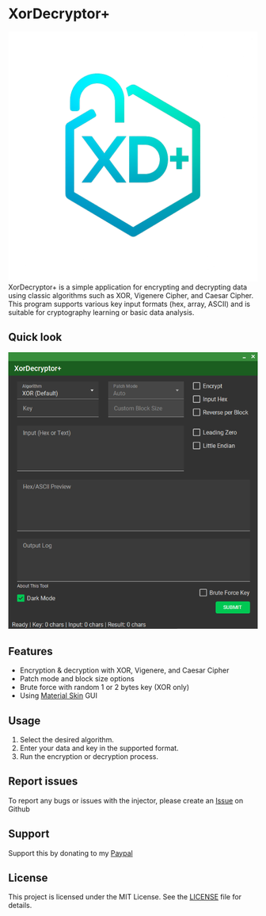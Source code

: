 # XorDecryptor+
![XorDecryptor+](images/XorDecryptorIcon.png)
XorDecryptor+ is a simple application for encrypting and decrypting data using classic algorithms such as XOR, Vigenere Cipher, and Caesar Cipher. This program supports various key input formats (hex, array, ASCII) and is suitable for cryptography learning or basic data analysis.

## Quick look
![XorDecryptor+](images/Image1.png)

## Features
- Encryption & decryption with XOR, Vigenere, and Caesar Cipher
- Patch mode and block size options
- Brute force with random 1 or 2 bytes key (XOR only)
- Using [Material Skin](https://github.com/leocb/MaterialSkin) GUI

## Usage
1. Select the desired algorithm.
2. Enter your data and key in the supported format.
3. Run the encryption or decryption process.

## Report issues
To report any bugs or issues with the injector, please create an [Issue](ISSUES) on Github

## Support
Support this by donating to my [Paypal](https://paypal.me/barhxr)

## License
This project is licensed under the MIT License. See the [LICENSE](LICENSE) file for details.
